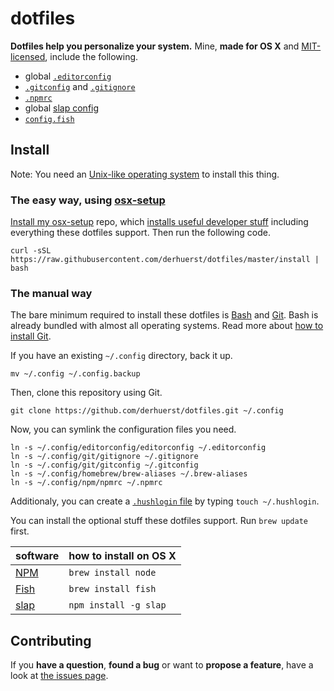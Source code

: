 # dotfiles

**Dotfiles help you personalize your system.** Mine, **made for OS X** and [MIT-licensed](LICENSE), include the following.

- global [`.editorconfig`](http://editorconfig.org/)
- [`.gitconfig`](http://git-scm.com/docs/git-config#EXAMPLES) and [`.gitignore`](http://git-scm.com/docs/gitignore#_examples)
- [`.npmrc`](https://docs.npmjs.com/files/npmrc)
- global [slap config](https://github.com/slap-editor/slap/blob/master/slap.ini)
- [`config.fish`](http://fishshell.com/docs/current/index.html#initialization)



## Install

Note: You need an [Unix-like operating system](http://en.wikipedia.org/wiki/Unix-like) to install this thing.

### The easy way, using [osx-setup](https://github.com/derhuerst/osx-setup)

[Install my osx-setup](https://github.com/derhuerst/osx-setup/blob/master/README.md#install) repo, which [installs useful developer stuff](https://github.com/derhuerst/osx-setup/blob/master/README.md#osx-setup--os-x-on-steroids) including everything these dotfiles support. Then run the following code.

```shell
curl -sSL https://raw.githubusercontent.com/derhuerst/dotfiles/master/install | bash
```


### The manual way

The bare minimum required to install these dotfiles is [Bash](http://de.wikipedia.org/wiki/Bash_%28Shell%29) and [Git](http://git-scm.com/). Bash is already bundled with almost all operating systems. Read more about [how to install Git](https://gist.github.com/derhuerst/1b15ff4652a867391f03).

If you have an existing `~/.config` directory, back it up.

```shell
mv ~/.config ~/.config.backup
```

Then, clone this repository using Git.

```shell
git clone https://github.com/derhuerst/dotfiles.git ~/.config
```

Now, you can symlink the configuration files you need.

```shell
ln -s ~/.config/editorconfig/editorconfig ~/.editorconfig
ln -s ~/.config/git/gitignore ~/.gitignore
ln -s ~/.config/git/gitconfig ~/.gitconfig
ln -s ~/.config/homebrew/brew-aliases ~/.brew-aliases
ln -s ~/.config/npm/npmrc ~/.npmrc
```

Additionaly, you can create a [`.hushlogin` file](https://kb.iu.edu/d/acdd) by typing `touch ~/.hushlogin`.

You can install the optional stuff these dotfiles support. Run `brew update` first.

software | how to install on OS X
:--------|:-------------------------
[NPM](https://nodejs.org/) | `brew install node`
[Fish](http://fishshell.com/) | `brew install fish`
[slap](https://github.com/slap-editor/slap) | `npm install -g slap`



## Contributing

If you **have a question**, **found a bug** or want to **propose a feature**, have a look at [the issues page](https://github.com/derhuerst/dotfiles/issues).
